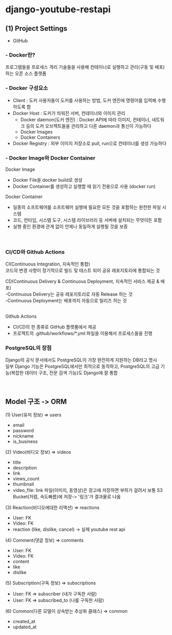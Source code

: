# django-youtube-restapi

## (1) Project Settings
- GitHub

### - Docker란?
프로그램들을 프로세스 격리 기술들을 사용해 컨테이너로 실행하고 관리(구동 및 배포)하는 오픈 소스 플랫폼

### - Docker 구성요소
- Client : 도커 사용자들이 도커를 사용하는 방법, 도커 엔진에 명령어를 입력해 수행하도록 함
- Docker Host : 도커가 띄워진 서버, 컨테이너와 이미지 관리
  - Docker daemon(도커 엔진) : Docker API에 따라 이미지, 컨테이너, 네트워크 등의 도커 오브젝트들을 관리하고 다른 daemon과 통신이 가능하다
  - Docker Images
  - Docker Containers
- Docker Registry : 외부 이미지 저장소로 pull, run으로 컨테이너를 생성 가능하다

### - Docker Image와 Docker Container
Docker Image
- Docker File을 docker build로 생성
- Docker Container를 생성하고 실행할 때 읽기 전용으로 사용 (docker run)

Docker Container
- 일종의 소프트웨어를 소프트웨어 실행에 필요한 모든 것을 포함하는 완전한 파일 시스템
- 코드, 런타임, 시스템 도구, 시스템 라이브러리 등 서버에 설치되는 무엇이든 포함
- 실행 중인 환경에 관계 없이 언제나 동일하게 실행될 것을 보증
<br><br><br>
### CI/CD와 Github Actions
CI(Continuous Integration, 지속적인 통합)<br>코드의 변경 사항이 정기적으로 빌드 및 테스트 되어 공유 레포지토리에 통합되는 것

CD(Continuous Delivery & Continuous Deployment, 지속적인 서비스 제공 & 배포)<br>
-Continuous Delivery는 공유 레포지토리로 자동 Release 하는 것 <br>
-Continuous Deployment는 배포까지 자동으로 릴리즈 하는 것<br><br>

Github Actions
- CI/CD의 한 종류로 GitHub 플랫폼에서 제공
- 프로젝트의 .github/workflows/*.yml 파일을 이용해서 프로세스들을 진행

### PostgreSQL의 장점
Django의 공식 문서에서도 PostgreSQL이 가장 완전하게 지원하는 DB라고 명시<br>
일부 Django 기능은 PostgreSQL에서만 최적으로 동작하고, PostgreSQL의 고급 기능(복잡한 데이터 구조, 전문 검색 기능)도 Django에 잘 통합
<br><br><br>
## Model 구조 -> ORM
(1) User(유저 정보) => users
- email
- password
- nickname
- is_business

(2) Video(비디오 정보) => videos
- title
- description
- link
- views_count
- thumbnail
- video_file: link
파일(이미지, 동영상)은 장고에 저장하면 부하가 걸려서 보통 S3 Bucket(저렴, 속도빠름)에 저장-> '링크'가 결과물로 나옴

(3) Reaction(비디오에대한 리액션) => reactions
- User: FK
- Video: FK
- reaction (like, dislike, cancel) -> 실제 youtube rest api

(4) Comment(댓글 정보) => comments
- User: FK
- Video: FK
- content
- like
- dislike

(5) Subscription(구독 정보) => subscriptions
- User: FK => subscriber (내가 구독한 사람)
- User: FK => subscribed_to (나를 구독한 사람)

(6) Common(다른 모델이 상속받는 추상화 클래스) => common
- created_at
- updated_at